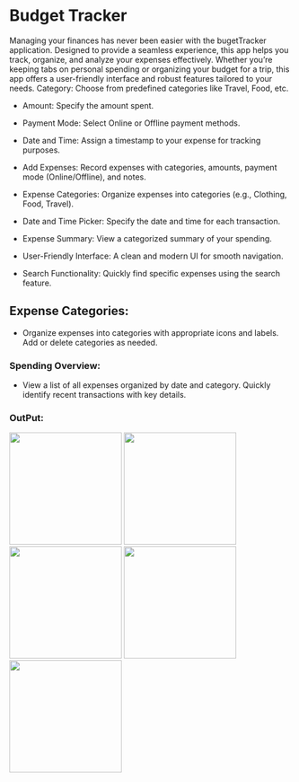 # Budget Tracker
Managing your finances has never been easier with the bugetTracker application. Designed to provide a seamless experience, this app helps you track, organize, and analyze your expenses effectively. Whether you’re keeping tabs on personal spending or organizing your budget for a trip, this app offers a user-friendly interface and robust features tailored to your needs.
Category: Choose from predefined categories like Travel, Food, etc.

- Amount: Specify the amount spent.

- Payment Mode: Select Online or Offline payment methods.

- Date and Time: Assign a timestamp to your expense for tracking purposes.

- Add Expenses: Record expenses with categories, amounts, payment mode (Online/Offline), and notes.

- Expense Categories: Organize expenses into categories (e.g., Clothing, Food, Travel).

- Date and Time Picker: Specify the date and time for each transaction.

- Expense Summary: View a categorized summary of your spending.

- User-Friendly Interface: A clean and modern UI for smooth navigation.

- Search Functionality: Quickly find specific expenses using the search feature.

## Expense Categories:

- Organize expenses into categories with appropriate icons and labels.
Add or delete categories as needed.
### Spending Overview:

- View a list of all expenses organized by date and category.
Quickly identify recent transactions with key details.

### OutPut:

<img src = "https://github.com/user-attachments/assets/f9c6b871-a151-48dc-96fe-1fe11c921d87" width="200">
<img src = "https://github.com/user-attachments/assets/74716353-c188-475d-b908-903097d9f403" width="200">
<img src = "https://github.com/user-attachments/assets/3e74bae9-3cf6-4fc6-9e1a-6c1fa329149b" width="200">
<img src = "https://github.com/user-attachments/assets/977e2175-808a-479a-aee1-92ccbc90abe9" width="200">
<img src = "https://github.com/user-attachments/assets/d39777b5-d53d-414d-9594-a76dd7082ec3" width="200">

